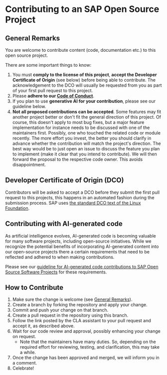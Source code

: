 # Contributing to an SAP Open Source Project

## General Remarks

You are welcome to contribute content (code, documentation etc.) to this open source project.

There are some important things to know:

1. You must **comply to the license of this project**, **accept the Developer Certificate of Origin** (see below) before being able to contribute. The acknowledgement to the DCO will usually be requested from you as part of your first pull request to this project.
2. Please **adhere to our [Code of Conduct](https://github.com/SAP/.github/blob/main/CODE_OF_CONDUCT.md)**.
3. If you plan to use **generative AI for your contribution**, please see our guideline below.
4. **Not all proposed contributions can be accepted**. Some features may fit another project better or don't fit the general direction of this project. Of course, this doesn't apply to most bug fixes, but a major feature implementation for instance needs to be discussed with one of the maintainers first. Possibly, one who touched the related code or module recently. The more effort you invest, the better you should clarify in advance whether the contribution will match the project's direction. The best way would be to just open an issue to discuss the feature you plan to implement (make it clear that you intend to contribute). We will then forward the proposal to the respective code owner. This avoids disappointment.

## Developer Certificate of Origin (DCO)

Contributors will be asked to accept a DCO before they submit the first pull request to this projects, this happens in an automated fashion during the submission process. SAP uses [the standard DCO text of the Linux Foundation](https://developercertificate.org/).

## Contributing with AI-generated code

As artificial intelligence evolves, AI-generated code is becoming valuable for many software projects, including open-source initiatives. While we recognize the potential benefits of incorporating AI-generated content into our open-source projects there a certain requirements that need to be reflected and adhered to when making contributions.

Please see our [guideline for AI-generated code contributions to SAP Open Source Software Projects](https://github.com/SAP/.github/blob/main/CONTRIBUTING_USING_GENAI.md) for these requirements.

## How to Contribute

1. Make sure the change is welcome (see [General Remarks](#general-remarks)).
2. Create a branch by forking the repository and apply your change.
3. Commit and push your change on that branch.
4. Create a pull request in the repository using this branch.
5. Follow the link posted by the CLA assistant to your pull request and accept it, as described above.
6. Wait for our code review and approval, possibly enhancing your change on request.
    - Note that the maintainers have many duties. So, depending on the required effort for reviewing, testing, and clarification, this may take a while.
7. Once the change has been approved and merged, we will inform you in a comment.
8. Celebrate!